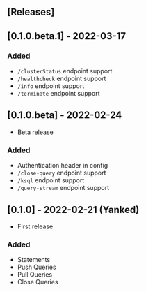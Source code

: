 ## [Releases]

## [0.1.0.beta.1] - 2022-03-17

### Added

- `/clusterStatus` endpoint support
- `/healthcheck` endpoint support
- `/info` endpoint support
- `/terminate` endpoint support

## [0.1.0.beta] - 2022-02-24

- Beta release

### Added

- Authentication header in config
- `/close-query` endpoint support
- `/ksql` endpoint support
- `/query-stream` endpoint support

## [0.1.0] - 2022-02-21 (Yanked)

- First release

### Added

- Statements
- Push Queries
- Pull Queries
- Close Queries
